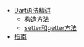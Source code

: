 * [Dart语法精讲](/dart-语法精讲.md)
    * [构造方法](/dart-构造方法.md)
    * [setter和getter方法](/dart-setter和getter.md)
* [指南](/guide.md)
